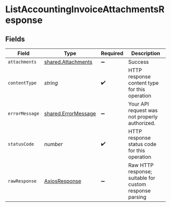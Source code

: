 # ListAccountingInvoiceAttachmentsResponse


## Fields

| Field                                                      | Type                                                       | Required                                                   | Description                                                |
| ---------------------------------------------------------- | ---------------------------------------------------------- | ---------------------------------------------------------- | ---------------------------------------------------------- |
| `attachments`                                              | [shared.Attachments](../../models/shared/attachments.md)   | :heavy_minus_sign:                                         | Success                                                    |
| `contentType`                                              | *string*                                                   | :heavy_check_mark:                                         | HTTP response content type for this operation              |
| `errorMessage`                                             | [shared.ErrorMessage](../../models/shared/errormessage.md) | :heavy_minus_sign:                                         | Your API request was not properly authorized.              |
| `statusCode`                                               | *number*                                                   | :heavy_check_mark:                                         | HTTP response status code for this operation               |
| `rawResponse`                                              | [AxiosResponse](https://axios-http.com/docs/res_schema)    | :heavy_minus_sign:                                         | Raw HTTP response; suitable for custom response parsing    |